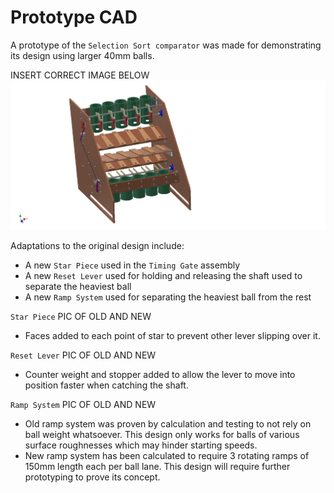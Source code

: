 # Prototype CAD

A prototype of the `Selection Sort comparator` was made for demonstrating its design using larger 40mm balls.

INSERT CORRECT IMAGE BELOW
![logo](https://github.com/jamesrussellt/Ball-Machine/blob/master/Images/Selection_Assy.png)

Adaptations to the original design include:
 * A new `Star Piece` used in the `Timing Gate` assembly
 * A new `Reset Lever` used for holding and releasing the shaft used to separate the heaviest ball
 * A new `Ramp System` used for separating the heaviest ball from the rest

`Star Piece`
PIC OF OLD AND NEW
 * Faces added to each point of star to prevent other lever slipping over it.

`Reset Lever`
PIC OF OLD AND NEW
 * Counter weight and stopper added to allow the lever to move into position faster when catching the shaft.

`Ramp System`
PIC OF OLD AND NEW
 * Old ramp system was proven by calculation and testing to not rely on ball weight whatsoever. This design only works for balls of various surface roughnesses which may hinder starting speeds.
 * New ramp system has been calculated to require 3 rotating ramps of 150mm length each per ball lane. This design will require further prototyping to prove its concept.
